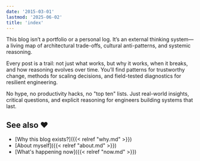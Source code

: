 ```yaml
---
date: '2015-03-01'
lastmod: '2025-06-02'
title: 'index'
---
```


This blog isn’t a portfolio or a personal log. It’s an external thinking system—a living map of architectural trade-offs, cultural anti-patterns, and systemic reasoning.

Every post is a trail: not just what works, but why it works, when it breaks, and how reasoning evolves over time. You’ll find patterns for trustworthy change, methods for scaling decisions, and field-tested diagnostics for resilient engineering.

No hype, no productivity hacks, no "top ten" lists. Just real-world insights, critical questions, and explicit reasoning for engineers building systems that last.

## See also :heart:

- [Why this blog exists?]({{< relref "why.md" >}})
- [About myself]({{< relref "about.md" >}})
- [What's happening now]({{< relref "now.md" >}})
